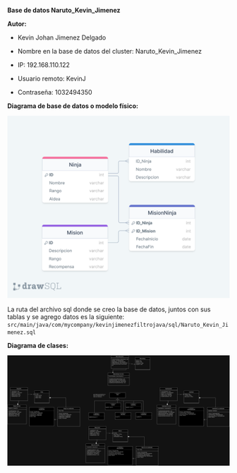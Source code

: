 **Base de datos Naruto_Kevin_Jimenez**

**Autor:**

- Kevin Johan Jimenez Delgado

- Nombre en la base de datos del cluster: Naruto_Kevin_Jimenez

- IP: 192.168.110.122

- Usuario remoto: KevinJ 

- Contraseña: 1032494350

**Diagrama de base de datos o modelo físico:**

![image](src/main/java/com/mycompany/kevinjimenezfiltrojava/sql/Konoha.png)

La ruta del archivo sql donde se creo la base de datos, juntos con sus tablas y se agrego datos es la siguiente:
`src/main/java/com/mycompany/kevinjimenezfiltrojava/sql/Naruto_Kevin_Jimenez.sql`

**Diagrama de clases:**

![image](src/main/java/com/mycompany/kevinjimenezfiltrojava/diagramaClases/diagramaDeClases.jpg)